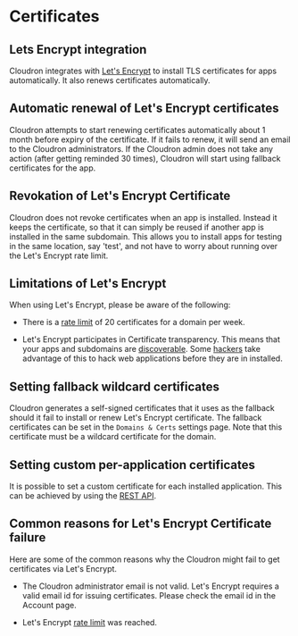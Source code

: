 # Certificates

## Lets Encrypt integration

Cloudron integrates with [Let's Encrypt](http://letsencrypt.org/) to install
TLS certificates for apps automatically. It also renews certificates automatically.

## Automatic renewal of Let's Encrypt certificates

Cloudron attempts to start renewing certificates automatically about 1 month before expiry of the
certificate. If it fails to renew, it will send an email to the Cloudron administrators.
If the Cloudron admin does not take any action (after getting reminded 30 times), Cloudron will start
using fallback certificates for the app.

## Revokation of Let's Encrypt Certificate

Cloudron does not revoke certificates when an app is installed. Instead it keeps the
certificate, so that it can simply be reused if another app is installed in the same
subdomain. This allows you to install apps for testing in the same location, say 'test',
and not have to worry about running over the Let's Encrypt rate limit.

## Limitations of Let's Encrypt

When using Let's Encrypt, please be aware of the following:

* There is a [rate limit](https://letsencrypt.org/docs/rate-limits/) of 20 certificates
  for a domain per week.

* Let's Encrypt participates in Certificate transparency. This means that your apps and
  subdomains are [discoverable](https://crt.sh/). Some [hackers](https://www.golem.de/news/certificate-transparency-hacking-web-applications-before-they-are-installed-1707-129172.html) take advantage of this to   hack web applications
  before they are in installed.

## Setting fallback wildcard certificates

Cloudron generates a self-signed certificates that it uses as the fallback should it fail
to install or renew Let's Encrypt certificate. The fallback certificates can be set in the
`Domains & Certs` settings page. Note that this certificate must be a wildcard certificate
for the domain.

## Setting custom per-application certificates

It is possible to set a custom certificate for each installed application. This can be achieved
by using the [REST API](/references/api/index.html#configure-app).

## Common reasons for Let's Encrypt Certificate failure

Here are some of the common reasons why the Cloudron might fail to get certificates via
Let's Encrypt.

* The Cloudron administrator email is not valid. Let's Encrypt requires a valid email id
  for issuing certificates. Please check the email id in the Account page.

* Let's Encrypt [rate limit](https://letsencrypt.org/docs/rate-limits/) was reached.

